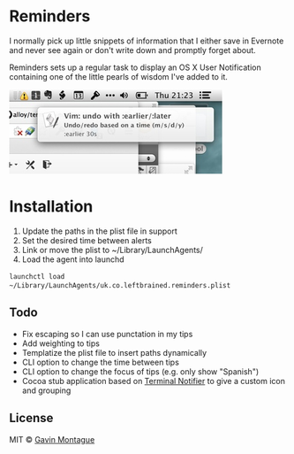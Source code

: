 # Reminders

I normally pick up little snippets of information that I either save in Evernote
and never see again or don't write down and promptly forget about.

Reminders sets up a regular task to display an OS X User Notification containing
one of the little pearls of wisdom I've added to it. 

![Screenshot of "Reminders"](./support/sample.jpg)

# Installation
1.  Update the paths in the plist file in support
2.  Set the desired time between alerts
3.  Link or move the plist to ~/Library/LaunchAgents/
4.  Load the agent into launchd 

```
launchctl load ~/Library/LaunchAgents/uk.co.leftbrained.reminders.plist
```



## Todo

* Fix escaping so I can use punctation in my tips
* Add weighting to tips
* Templatize the plist file to insert paths dynamically
* CLI option to change the time between tips
* CLI option to change the focus of tips (e.g. only show "Spanish")
* Cocoa stub application based on [Terminal Notifier](https://github.com/alloy/terminal-notifier) to give a custom icon
 and grouping

## License

MIT © [Gavin Montague](http://leftbrained.co.uk)
